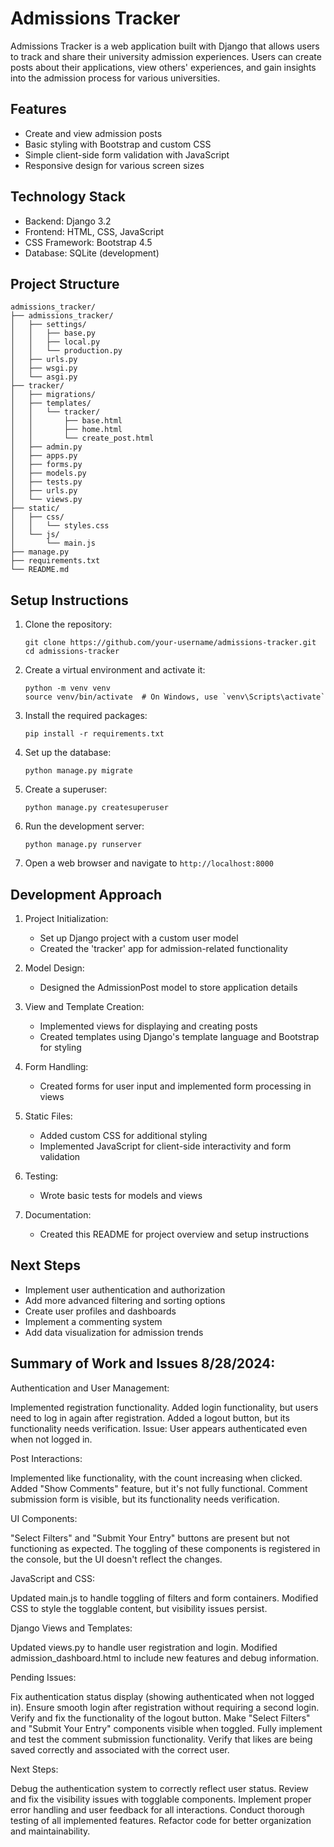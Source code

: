 # Admissions Tracker

Admissions Tracker is a web application built with Django that allows users to track and share their university admission experiences. Users can create posts about their applications, view others' experiences, and gain insights into the admission process for various universities.

## Features

- Create and view admission posts
- Basic styling with Bootstrap and custom CSS
- Simple client-side form validation with JavaScript
- Responsive design for various screen sizes

## Technology Stack

- Backend: Django 3.2
- Frontend: HTML, CSS, JavaScript
- CSS Framework: Bootstrap 4.5
- Database: SQLite (development)

## Project Structure

```
admissions_tracker/
├── admissions_tracker/
│   ├── settings/
│   │   ├── base.py
│   │   ├── local.py
│   │   └── production.py
│   ├── urls.py
│   ├── wsgi.py
│   └── asgi.py
├── tracker/
│   ├── migrations/
│   ├── templates/
│   │   └── tracker/
│   │       ├── base.html
│   │       ├── home.html
│   │       └── create_post.html
│   ├── admin.py
│   ├── apps.py
│   ├── forms.py
│   ├── models.py
│   ├── tests.py
│   ├── urls.py
│   └── views.py
├── static/
│   ├── css/
│   │   └── styles.css
│   └── js/
│       └── main.js
├── manage.py
├── requirements.txt
└── README.md
```

## Setup Instructions

1. Clone the repository:
   ```
   git clone https://github.com/your-username/admissions-tracker.git
   cd admissions-tracker
   ```

2. Create a virtual environment and activate it:
   ```
   python -m venv venv
   source venv/bin/activate  # On Windows, use `venv\Scripts\activate`
   ```

3. Install the required packages:
   ```
   pip install -r requirements.txt
   ```

4. Set up the database:
   ```
   python manage.py migrate
   ```

5. Create a superuser:
   ```
   python manage.py createsuperuser
   ```

6. Run the development server:
   ```
   python manage.py runserver
   ```

7. Open a web browser and navigate to `http://localhost:8000`

## Development Approach

1. Project Initialization:
   - Set up Django project with a custom user model
   - Created the 'tracker' app for admission-related functionality

2. Model Design:
   - Designed the AdmissionPost model to store application details

3. View and Template Creation:
   - Implemented views for displaying and creating posts
   - Created templates using Django's template language and Bootstrap for styling

4. Form Handling:
   - Created forms for user input and implemented form processing in views

5. Static Files:
   - Added custom CSS for additional styling
   - Implemented JavaScript for client-side interactivity and form validation

6. Testing:
   - Wrote basic tests for models and views

7. Documentation:
   - Created this README for project overview and setup instructions

## Next Steps

- Implement user authentication and authorization
- Add more advanced filtering and sorting options
- Create user profiles and dashboards
- Implement a commenting system
- Add data visualization for admission trends

## Summary of Work and Issues 8/28/2024:

Authentication and User Management:

Implemented registration functionality.
Added login functionality, but users need to log in again after registration.
Added a logout button, but its functionality needs verification.
Issue: User appears authenticated even when not logged in.


Post Interactions:

Implemented like functionality, with the count increasing when clicked.
Added "Show Comments" feature, but it's not fully functional.
Comment submission form is visible, but its functionality needs verification.


UI Components:

"Select Filters" and "Submit Your Entry" buttons are present but not functioning as expected.
The toggling of these components is registered in the console, but the UI doesn't reflect the changes.


JavaScript and CSS:

Updated main.js to handle toggling of filters and form containers.
Modified CSS to style the togglable content, but visibility issues persist.


Django Views and Templates:

Updated views.py to handle user registration and login.
Modified admission_dashboard.html to include new features and debug information.



Pending Issues:

Fix authentication status display (showing authenticated when not logged in).
Ensure smooth login after registration without requiring a second login.
Verify and fix the functionality of the logout button.
Make "Select Filters" and "Submit Your Entry" components visible when toggled.
Fully implement and test the comment submission functionality.
Verify that likes are being saved correctly and associated with the correct user.

Next Steps:

Debug the authentication system to correctly reflect user status.
Review and fix the visibility issues with togglable components.
Implement proper error handling and user feedback for all interactions.
Conduct thorough testing of all implemented features.
Refactor code for better organization and maintainability.